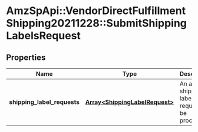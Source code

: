 # AmzSpApi::VendorDirectFulfillmentShipping20211228::SubmitShippingLabelsRequest

## Properties
Name | Type | Description | Notes
------------ | ------------- | ------------- | -------------
**shipping_label_requests** | [**Array&lt;ShippingLabelRequest&gt;**](ShippingLabelRequest.md) | An array of shipping label requests to be processed. | [optional] 


